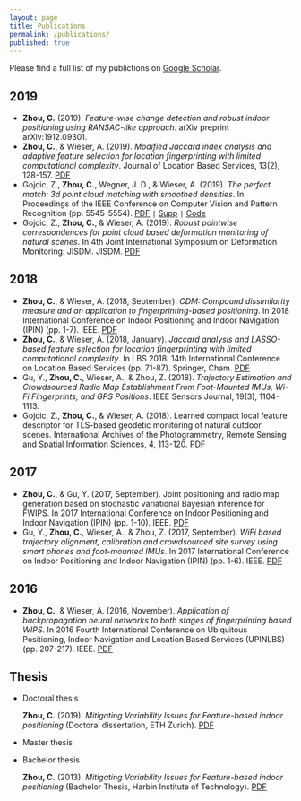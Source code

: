 ```yaml
---
layout: page
title: Publications
permalink: /publications/
published: true
---
```

Please find a full list of my publictions on [Google Scholar](https://scholar.google.ch/citations?user=DGxuxdUAAAAJ&hl=en).

## 2019
- **Zhou, C.** (2019). *Feature-wise change detection and robust indoor positioning using RANSAC-like approach*. arXiv preprint arXiv:1912.09301.
- **Zhou, C.**, & Wieser, A. (2019). *Modified Jaccard index analysis and adaptive feature selection for location fingerprinting with limited computational complexity*. Journal of Location Based Services, 13(2), 128-157. [PDF](https://www.tandfonline.com/doi/pdf/10.1080/17489725.2019.1577505?casa_token=5xpv2GzejZMAAAAA:gPVQyMTfKDqlNQjm1YmrD9sPqYlNv6MIPnU93qfSFk5e5IlKClDE3Hzl7PrZO5J6rv0Ea-XkbVOhrA)
- Gojcic, Z., **Zhou, C.**, Wegner, J. D., & Wieser, A. (2019). *The perfect match: 3d point cloud matching with smoothed densities*. In Proceedings of the IEEE Conference on Computer Vision and Pattern Recognition (pp. 5545-5554). [PDF](http://openaccess.thecvf.com/content_CVPR_2019/papers/Gojcic_The_Perfect_Match_3D_Point_Cloud_Matching_With_Smoothed_Densities_CVPR_2019_paper.pdf) <code>&#124;</code> [Supp](https://pdfs.semanticscholar.org/6e9a/c892c37fbd0b3892e6ba7b561a94980417da.pdf) <code>&#124;</code> [Code](https://github.com/zgojcic/3DSmoothNet)
- Gojcic, Z., **Zhou, C.**, & Wieser, A. (2019). *Robust pointwise correspondences for point cloud based deformation monitoring of natural scenes*. In 4th Joint International Symposium on Deformation Monitoring: JISDM. JISDM. [PDF](https://www.researchgate.net/profile/Zan_Gojcic/publication/333221444_Robust_pointwise_correspondences_for_point_cloud_based_deformation_monitoring_of_natural_scenes/links/5ce2cfef92851c4eabb0aa39/Robust-pointwise-correspondences-for-point-cloud-based-deformation-monitoring-of-natural-scenes.pdf)

## 2018
- **Zhou, C.**, & Wieser, A. (2018, September). *CDM: Compound dissimilarity measure and an application to fingerprinting-based positioning*. In 2018 International Conference on Indoor Positioning and Indoor Navigation (IPIN) (pp. 1-7). IEEE. [PDF](https://arxiv.org/pdf/1805.06208)
- **Zhou, C.**, & Wieser, A. (2018, January). *Jaccard analysis and LASSO-based feature selection for location fingerprinting with limited computational complexity*. In LBS 2018: 14th International Conference on Location Based Services (pp. 71-87). Springer, Cham. [PDF](https://arxiv.org/pdf/1711.07812)
- Gu, Y., **Zhou, C.**, Wieser, A., & Zhou, Z. (2018). *Trajectory Estimation and Crowdsourced Radio Map Establishment From Foot-Mounted IMUs, Wi-Fi Fingerprints, and GPS Positions*. IEEE Sensors Journal, 19(3), 1104-1113.
- Gojcic, Z., **Zhou, C.**, & Wieser, A. (2018). Learned compact local feature descriptor for TLS-based geodetic monitoring of natural outdoor scenes. International Archives of the Photogrammetry, Remote Sensing and Spatial Information Sciences, 4, 113-120. [PDF](https://www.research-collection.ethz.ch/bitstream/handle/20.500.11850/311866/1/isprs-annals-IV-2-113-2018.pdf)

## 2017
- **Zhou, C.**, & Gu, Y. (2017, September). Joint positioning and radio map generation based on stochastic variational Bayesian inference for FWIPS. In 2017 International Conference on Indoor Positioning and Indoor Navigation (IPIN) (pp. 1-10). IEEE. [PDF](https://arxiv.org/pdf/1705.06025)
- Gu, Y., **Zhou, C.**, Wieser, A., & Zhou, Z. (2017, September). *WiFi based trajectory alignment, calibration and crowdsourced site survey using smart phones and foot-mounted IMUs*. In 2017 International Conference on Indoor Positioning and Indoor Navigation (IPIN) (pp. 1-6). IEEE. [PDF](http://www.ipin2017.org/ipinpapers/44/44.pdf)

## 2016
- **Zhou, C.**, & Wieser, A. (2016, November). *Application of backpropagation neural networks to both stages of fingerprinting based WIPS*. In 2016 Fourth International Conference on Ubiquitous Positioning, Indoor Navigation and Location Based Services (UPINLBS) (pp. 207-217). IEEE. [PDF](https://arxiv.org/pdf/1703.06912)

## Thesis
- Doctoral thesis

  **Zhou, C.** (2019). *Mitigating Variability Issues for Feature-based indoor positioning* (Doctoral dissertation, ETH Zurich). [PDF](https://www.research-collection.ethz.ch/bitstream/handle/20.500.11850/371393/1/Thesis_Caifa_Zhou.pdf)

- Master thesis
- Bachelor thesis

  **Zhou, C.** (2013). *Mitigating Variability Issues for Feature-based indoor positioning* (Bachelor Thesis, Harbin Institute of Technology). [PDF](./assets/files/thesis/BT/Caifa_Zhou_BT.pdf)
